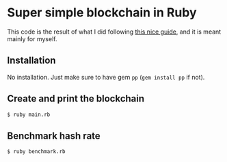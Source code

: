 # Super simple blockchain in Ruby

This code is the result of what I did following [this nice guide](https://github.com/yukimotopress/programming-blockchains-step-by-step/blob/master/manuscript/README.md), and it is meant mainly for myself.

## Installation
No installation. Just make sure to have gem `pp` (`gem install pp` if not).

## Create and print the blockchain
```bash
$ ruby main.rb
```

## Benchmark hash rate
```bash
$ ruby benchmark.rb
```
